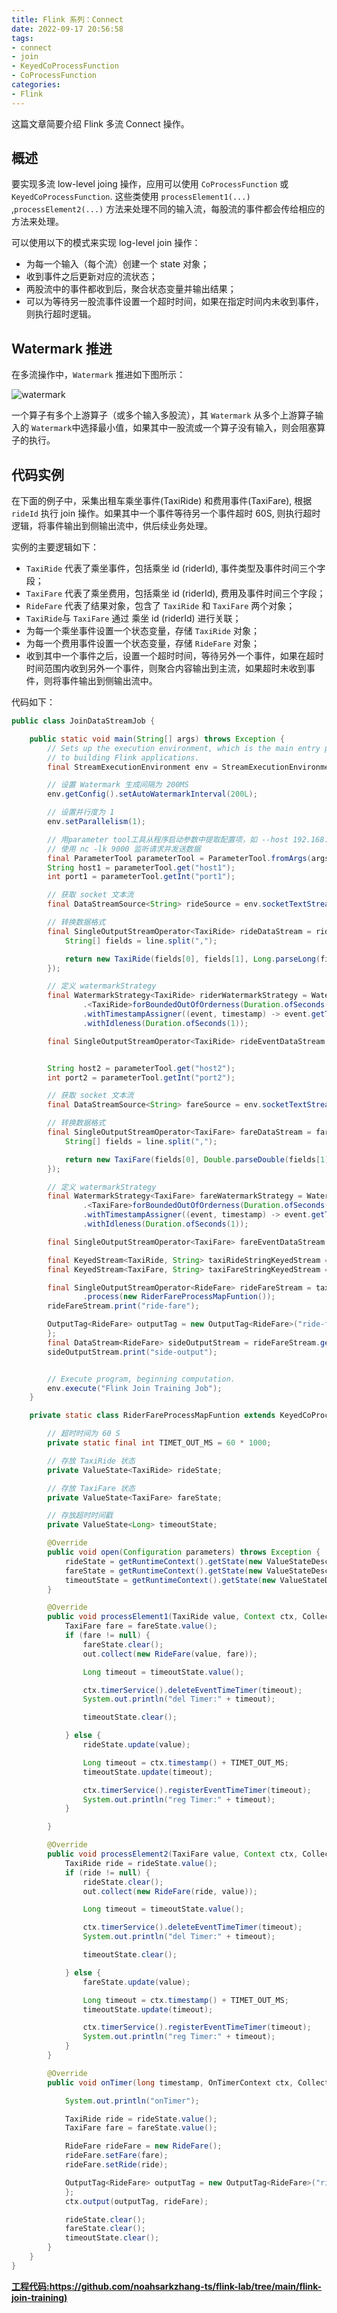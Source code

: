 ```yaml
---
title: Flink 系列：Connect
date: 2022-09-17 20:56:58
tags:
- connect
- join
- KeyedCoProcessFunction
- CoProcessFunction 
categories:
- Flink
---
```



这篇文章简要介绍 Flink 多流 Connect 操作。 

<!-- more -->

## 概述

要实现多流 low-level joing 操作，应用可以使用 `CoProcessFunction` 或 `KeyedCoProcessFunction`. 这些类使用 `processElement1(...) `,`processElement2(...)` 方法来处理不同的输入流，每股流的事件都会传给相应的方法来处理。

可以使用以下的模式来实现 log-level join 操作：
- 为每一个输入（每个流）创建一个 state 对象；
- 收到事件之后更新对应的流状态；
- 两股流中的事件都收到后，聚合状态变量并输出结果；
- 可以为等待另一股流事件设置一个超时时间，如果在指定时间内未收到事件，则执行超时逻辑。

## Watermark 推进

在多流操作中，`Watermark` 推进如下图所示：

![watermark](/images/flink/watermark.png "watermark")

一个算子有多个上游算子（或多个输入多股流），其 `Watermark` 从多个上游算子输入的 `Watermark`中选择最小值，如果其中一股流或一个算子没有输入，则会阻塞算子的执行。

## 代码实例

在下面的例子中，采集出租车乘坐事件(TaxiRide) 和费用事件(TaxiFare), 根据 `rideId` 执行 join 操作。如果其中一个事件等待另一个事件超时 60S, 则执行超时逻辑，将事件输出到侧输出流中，供后续业务处理。

实例的主要逻辑如下：
- `TaxiRide` 代表了乘坐事件，包括乘坐 id (riderId), 事件类型及事件时间三个字段；
- `TaxiFare` 代表了乘坐费用，包括乘坐 id (riderId), 费用及事件时间三个字段；
- `RideFare` 代表了结果对象，包含了 `TaxiRide` 和 `TaxiFare` 两个对象；
- `TaxiRide`与 `TaxiFare` 通过 乘坐 id (riderId) 进行关联；
- 为每一个乘坐事件设置一个状态变量，存储 `TaxiRide` 对象；
- 为每一个费用事件设置一个状态变量，存储 `RideFare` 对象；
- 收到其中一个事件之后，设置一个超时时间，等待另外一个事件，如果在超时时间范围内收到另外一个事件，则聚合内容输出到主流，如果超时未收到事件，则将事件输出到侧输出流中。

代码如下：

```java
public class JoinDataStreamJob {

    public static void main(String[] args) throws Exception {
        // Sets up the execution environment, which is the main entry point
        // to building Flink applications.
        final StreamExecutionEnvironment env = StreamExecutionEnvironment.getExecutionEnvironment();

        // 设置 Watermark 生成间隔为 200MS
        env.getConfig().setAutoWatermarkInterval(200L);

        // 设置并行度为 1
        env.setParallelism(1);

        // 用parameter tool工具从程序启动参数中提取配置项，如 --host 192.168.1.1 --port 9000
        // 使用 nc -lk 9000 监听请求并发送数据
        final ParameterTool parameterTool = ParameterTool.fromArgs(args);
        String host1 = parameterTool.get("host1");
        int port1 = parameterTool.getInt("port1");

        // 获取 socket 文本流
        final DataStreamSource<String> rideSource = env.socketTextStream(host1, port1);

        // 转换数据格式
        final SingleOutputStreamOperator<TaxiRide> rideDataStream = rideSource.map(line -> {
            String[] fields = line.split(",");

            return new TaxiRide(fields[0], fields[1], Long.parseLong(fields[2]));
        });

        // 定义 watermarkStrategy
        final WatermarkStrategy<TaxiRide> riderWatermarkStrategy = WatermarkStrategy
                .<TaxiRide>forBoundedOutOfOrderness(Duration.ofSeconds(0))
                .withTimestampAssigner((event, timestamp) -> event.getTimestamp() * 1000)
                .withIdleness(Duration.ofSeconds(1));

        final SingleOutputStreamOperator<TaxiRide> rideEventDataStream = rideDataStream.assignTimestampsAndWatermarks(riderWatermarkStrategy);


        String host2 = parameterTool.get("host2");
        int port2 = parameterTool.getInt("port2");

        // 获取 socket 文本流
        final DataStreamSource<String> fareSource = env.socketTextStream(host2, port2);

        // 转换数据格式
        final SingleOutputStreamOperator<TaxiFare> fareDataStream = fareSource.map(line -> {
            String[] fields = line.split(",");

            return new TaxiFare(fields[0], Double.parseDouble(fields[1]), Long.parseLong(fields[2]));
        });

        // 定义 watermarkStrategy
        final WatermarkStrategy<TaxiFare> fareWatermarkStrategy = WatermarkStrategy
                .<TaxiFare>forBoundedOutOfOrderness(Duration.ofSeconds(0))
                .withTimestampAssigner((event, timestamp) -> event.getTimestamp() * 1000)
                .withIdleness(Duration.ofSeconds(1));

        final SingleOutputStreamOperator<TaxiFare> fareEventDataStream = fareDataStream.assignTimestampsAndWatermarks(fareWatermarkStrategy);

        final KeyedStream<TaxiRide, String> taxiRideStringKeyedStream = rideEventDataStream.keyBy(taxiRide -> taxiRide.getRideId());
        final KeyedStream<TaxiFare, String> taxiFareStringKeyedStream = fareEventDataStream.keyBy(taxiFare -> taxiFare.getRideId());

        final SingleOutputStreamOperator<RideFare> rideFareStream = taxiRideStringKeyedStream.connect(taxiFareStringKeyedStream)
                .process(new RiderFareProcessMapFuntion());
        rideFareStream.print("ride-fare");

        OutputTag<RideFare> outputTag = new OutputTag<RideFare>("ride-fare") {
        };
        final DataStream<RideFare> sideOutputStream = rideFareStream.getSideOutput(outputTag);
        sideOutputStream.print("side-output");


        // Execute program, beginning computation.
        env.execute("Flink Join Training Job");
    }

    private static class RiderFareProcessMapFuntion extends KeyedCoProcessFunction<String, TaxiRide, TaxiFare, RideFare> {

        // 超时时间为 60 S
        private static final int TIMET_OUT_MS = 60 * 1000;

        // 存放 TaxiRide 状态
        private ValueState<TaxiRide> rideState;

        // 存放 TaxiFare 状态
        private ValueState<TaxiFare> fareState;

        // 存放超时时间戳
        private ValueState<Long> timeoutState;

        @Override
        public void open(Configuration parameters) throws Exception {
            rideState = getRuntimeContext().getState(new ValueStateDescriptor<TaxiRide>("ride", TaxiRide.class));
            fareState = getRuntimeContext().getState(new ValueStateDescriptor<TaxiFare>("fare", TaxiFare.class));
            timeoutState = getRuntimeContext().getState(new ValueStateDescriptor<Long>("timeout", Long.class));
        }

        @Override
        public void processElement1(TaxiRide value, Context ctx, Collector<RideFare> out) throws Exception {
            TaxiFare fare = fareState.value();
            if (fare != null) {
                fareState.clear();
                out.collect(new RideFare(value, fare));

                Long timeout = timeoutState.value();

                ctx.timerService().deleteEventTimeTimer(timeout);
                System.out.println("del Timer:" + timeout);

                timeoutState.clear();

            } else {
                rideState.update(value);

                Long timeout = ctx.timestamp() + TIMET_OUT_MS;
                timeoutState.update(timeout);

                ctx.timerService().registerEventTimeTimer(timeout);
                System.out.println("reg Timer:" + timeout);
            }

        }

        @Override
        public void processElement2(TaxiFare value, Context ctx, Collector<RideFare> out) throws Exception {
            TaxiRide ride = rideState.value();
            if (ride != null) {
                rideState.clear();
                out.collect(new RideFare(ride, value));

                Long timeout = timeoutState.value();

                ctx.timerService().deleteEventTimeTimer(timeout);
                System.out.println("del Timer:" + timeout);

                timeoutState.clear();

            } else {
                fareState.update(value);

                Long timeout = ctx.timestamp() + TIMET_OUT_MS;
                timeoutState.update(timeout);

                ctx.timerService().registerEventTimeTimer(timeout);
                System.out.println("reg Timer:" + timeout);
            }
        }

        @Override
        public void onTimer(long timestamp, OnTimerContext ctx, Collector<RideFare> out) throws Exception {

            System.out.println("onTimer");

            TaxiRide ride = rideState.value();
            TaxiFare fare = fareState.value();

            RideFare rideFare = new RideFare();
            rideFare.setFare(fare);
            rideFare.setRide(ride);

            OutputTag<RideFare> outputTag = new OutputTag<RideFare>("ride-fare") {
            };
            ctx.output(outputTag, rideFare);

            rideState.clear();
            fareState.clear();
            timeoutState.clear();
        }
    }
}
```

**[工程代码:https://github.com/noahsarkzhang-ts/flink-lab/tree/main/flink-join-training)](https://github.com/noahsarkzhang-ts/flink-lab/tree/main/flink-join-training)**